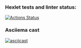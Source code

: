 ### Hexlet tests and linter status:
[![Actions Status](https://github.com/AKKAVA/python-project-50/actions/workflows/hexlet-check.yml/badge.svg)](https://github.com/AKKAVA/python-project-50/actions)

### Asciiema cast
[![asciicast](https://asciinema.org/a/D0S0rCcX14Y0HNOrInKw5fY8T.svg)](https://asciinema.org/a/D0S0rCcX14Y0HNOrInKw5fY8T)